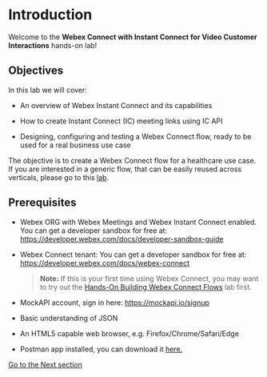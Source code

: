 # Introduction

Welcome to the **Webex Connect with Instant Connect for Video Customer Interactions** hands-on lab!

## Objectives

In this lab we will cover:

* An overview of Webex Instant Connect and its capabilities

* How to create Instant Connect (IC) meeting links using IC API

* Designing, configuring and testing a Webex Connect flow, ready to be used for a real business use case

The objective is to create a Webex Connect flow for a healthcare use case. If you are interested in a generic flow, that can be easily reused across verticals, please go to this [lab](https://developer.cisco.com/learning/labs/webex-connect-instant-connect/introduction/).


## Prerequisites

* Webex ORG with Webex Meetings and Webex Instant Connect enabled. You can get a developer sandbox for free at: https://developer.webex.com/docs/developer-sandbox-guide

* Webex Connect tenant: You can get a developer sandbox for free at: https://developer.webex.com/docs/webex-connect

  > **Note:** If this is your first time using Webex Connect, you may want to try out the [Hands-On Building Webex Connect Flows](https://developer.cisco.com/learning/labs/webex-connect-flows/) lab first.
* MockAPI account, sign in here: https://mockapi.io/signup

* Basic understanding of JSON

* An HTML5 capable web browser, e.g. Firefox/Chrome/Safari/Edge

* Postman app installed, you can download it [here.](https://www.postman.com/downloads/)

[Go to the Next section ](./02-overview.md) 
